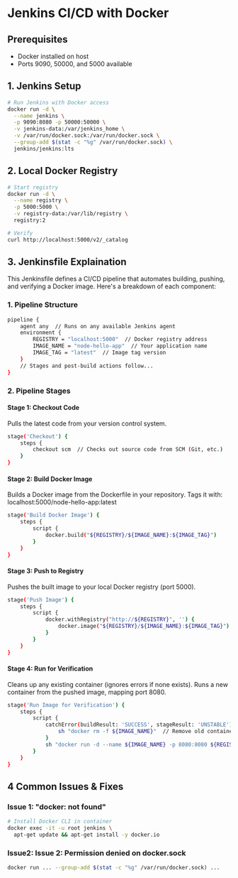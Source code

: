 # Jenkins CI/CD with Docker

## Prerequisites
- Docker installed on host
- Ports 9090, 50000, and 5000 available

## 1. Jenkins Setup
```bash
# Run Jenkins with Docker access
docker run -d \
  --name jenkins \
  -p 9090:8080 -p 50000:50000 \
  -v jenkins-data:/var/jenkins_home \
  -v /var/run/docker.sock:/var/run/docker.sock \
  --group-add $(stat -c "%g" /var/run/docker.sock) \
  jenkins/jenkins:lts
```

## 2. Local Docker Registry
```bash
# Start registry
docker run -d \
  --name registry \
  -p 5000:5000 \
  -v registry-data:/var/lib/registry \
  registry:2

# Verify
curl http://localhost:5000/v2/_catalog
```

## 3. Jenkinsfile Explaination
This Jenkinsfile defines a CI/CD pipeline that automates building, pushing, and verifying a Docker image. Here's a breakdown of each component:
### 1. Pipeline Structure
```bash
pipeline {
    agent any  // Runs on any available Jenkins agent
    environment {
        REGISTRY = "localhost:5000"  // Docker registry address
        IMAGE_NAME = "node-hello-app"  // Your application name
        IMAGE_TAG = "latest"  // Image tag version
    }
    // Stages and post-build actions follow...
}
```
### 2. Pipeline Stages
#### Stage 1: Checkout Code
Pulls the latest code from your version control system.
```bash
stage('Checkout') {
    steps {
        checkout scm  // Checks out source code from SCM (Git, etc.)
    }
}
```

#### Stage 2: Build Docker Image
Builds a Docker image from the Dockerfile in your repository.
Tags it with: localhost:5000/node-hello-app:latest
```bash
stage('Build Docker Image') {
    steps {
        script {
            docker.build("${REGISTRY}/${IMAGE_NAME}:${IMAGE_TAG}")
        }
    }
}
```
#### Stage 3: Push to Registry
Pushes the built image to your local Docker registry (port 5000).
```bash
stage('Push Image') {
    steps {
        script {
            docker.withRegistry("http://${REGISTRY}", '') { 
                docker.image("${REGISTRY}/${IMAGE_NAME}:${IMAGE_TAG}").push()
            }
        }
    }
}
```
#### Stage 4: Run for Verification
Cleans up any existing container (ignores errors if none exists).
Runs a new container from the pushed image, mapping port 8080.
```bash
stage('Run Image for Verification') {
    steps {
        script {
            catchError(buildResult: 'SUCCESS', stageResult: 'UNSTABLE') {
                sh "docker rm -f ${IMAGE_NAME}"  // Remove old container if exists
            }
            sh "docker run -d --name ${IMAGE_NAME} -p 8080:8080 ${REGISTRY}/${IMAGE_NAME}:${IMAGE_TAG}"
        }
    }
}
```

## 4 Common Issues & Fixes
### Issue 1: "docker: not found"
```bash
# Install Docker CLI in container
docker exec -it -u root jenkins \
  apt-get update && apt-get install -y docker.io
```
### Issue2: Issue 2: Permission denied on docker.sock
```bash
docker run ... --group-add $(stat -c "%g" /var/run/docker.sock) ...
```
